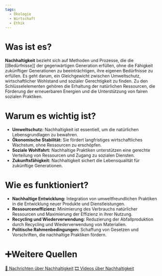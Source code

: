 ```yaml
---
tags:
  - Ökologie
  - Wirtschaft
  - Ethik
---
```

# Was ist es?

**Nachhaltigkeit** bezieht sich auf Methoden und Prozesse, die die [[Bedürfnisse]] der gegenwärtigen Generation erfüllen, ohne die Fähigkeit zukünftiger Generationen zu beeinträchtigen, ihre eigenen Bedürfnisse zu erfüllen. Es geht darum, ein Gleichgewicht zwischen Umweltschutz, wirtschaftlicher Wohlstand und sozialer Gerechtigkeit zu finden. Zu den Schlüsselelementen gehören die Erhaltung der natürlichen Ressourcen, die Förderung der erneuerbaren Energien und die Unterstützung von fairen sozialen Praktiken.

# Warum es wichtig ist?

- **Umweltschutz:** Nachhaltigkeit ist essentiell, um die natürlichen Lebensgrundlagen zu bewahren.
- **Ökonomische Stabilität:** Sie fördert langfristiges wirtschaftliches Wachstum, ohne Ressourcen zu erschöpfen.
- **Soziale Wohlfahrt:** Nachhaltige Praktiken unterstützen eine gerechte Verteilung von Ressourcen und Zugang zu sozialen Diensten.
- **Zukunftsfähigkeit:** Nachhaltigkeit sichert die Lebensqualität für zukünftige Generationen.

# Wie es funktioniert?

- **Nachhaltige Entwicklung:** Integration von umweltfreundlichen Praktiken in die Entwicklung neuer Produkte und Dienstleistungen.
- **Ressourceneffizienz:** Minimierung des Verbrauchs natürlicher Ressourcen und Maximierung der Effizienz in ihrer Nutzung.
- **Recycling und Wiederverwendung:** Reduzierung der Abfallproduktion durch Recycling und Wiederverwendung von Materialien.
- **Politische Rahmenbedingungen:** Schaffung von Gesetzen und Vorschriften, die nachhaltige Praktiken fördern.

# ➕Weitere Quellen
[📄 Nachrichten über Nachhaltigkeit](https://www.google.com/search?q=Nachhaltigkeit&tbm=nws)
[🎞 Videos über Nachhaltigkeit](https://www.google.com/search?q=Nachhaltigkeit&tbm=vid)